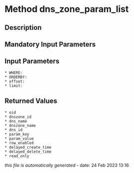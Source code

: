 # Method dns_zone_param_list

## Description
	

## Mandatory Input Parameters

## Input Parameters
	* WHERE:
	* ORDERBY:
	* offset:
	* limit:

## Returned Values
	* oid
	* dnszone_id
	* dns_name
	* dnszone_name
	* dns_id
	* param_key
	* param_value
	* row_enabled
	* delayed_create_time
	* delayed_delete_time
	* read_only


*this file is automatically generated* - date: 24 Feb 2023 13:16